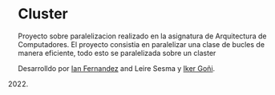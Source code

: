 # Cluster
Proyecto sobre paralelizacion realizado en la asignatura de Arquitectura de Computadores.
El proyecto consistia en paralelizar una clase de bucles de manera eficiente, todo esto se paralelizada sobre un claster

Desarrolldo por [Ian Fernandez](https://github.com/Ianfhca) and Leire Sesma y [Iker Goñi](https://github.com/Ikoi99).

2022.
